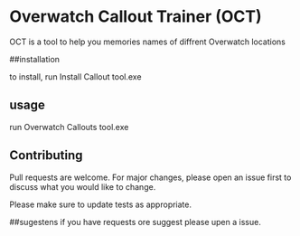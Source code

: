 # Overwatch Callout Trainer (OCT)

OCT is a tool to help you memories names of diffrent Overwatch locations

##installation

to install, run Install Callout tool.exe 

## usage

run Overwatch Callouts tool.exe


## Contributing
Pull requests are welcome. For major changes, please open an issue first to discuss what you would like to change.

Please make sure to update tests as appropriate.

##sugestens 
if you have requests ore suggest please upen a issue.

